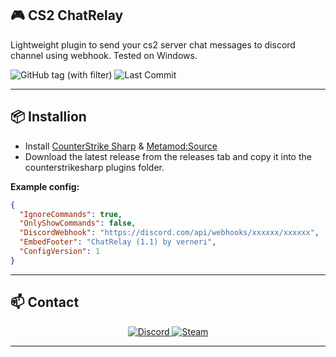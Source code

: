 ## 🎮 CS2 ChatRelay

Lightweight plugin to send your cs2 server chat messages to discord channel using webhook.
Tested on Windows.

![GitHub tag (with filter)](https://img.shields.io/github/v/tag/asapverneri/CS2-ChatRelay?style=for-the-badge&label=Version)
![Last Commit](https://img.shields.io/github/last-commit/asapverneri/CS2-ChatRelay?style=for-the-badge)

---

## 📦 Installion

- Install [CounterStrike Sharp](https://github.com/roflmuffin/CounterStrikeSharp) & [Metamod:Source](https://www.sourcemm.net/downloads.php/?branch=master)
- Download the latest release from the releases tab and copy it into the counterstrikesharp plugins folder.

**Example config:**
```json
{
  "IgnoreCommands": true,
  "OnlyShowCommands": false,
  "DiscordWebhook": "https://discord.com/api/webhooks/xxxxxx/xxxxxx",
  "EmbedFooter": "ChatRelay (1.1) by verneri",
  "ConfigVersion": 1
}
```

---

## 📫 Contact

<div align="center">
  <a href="https://discordapp.com/users/367644530121637888">
    <img src="https://img.shields.io/badge/Discord-7289DA?style=for-the-badge&logo=discord&logoColor=white" alt="Discord" />
  </a>
  <a href="https://steamcommunity.com/id/vvernerii/">
    <img src="https://img.shields.io/badge/Steam-000000?style=for-the-badge&logo=steam&logoColor=white" alt="Steam" />
  </a>
</div>

---
